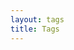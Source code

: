 ```yaml
---
layout: tags
title: Tags
---
```

<!---
This page being at the front is what makes the tags on the Browse page and Timeline pages work. Leave it here if you want tags to work.
--->
